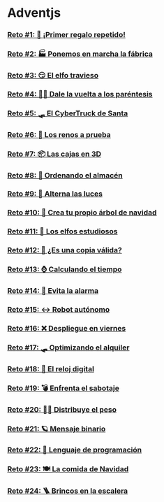 # Adventjs 

### [Reto #1: 🎁 ¡Primer regalo repetido!](./retos/reto1.js)

### [Reto #2: 🏭 Ponemos en marcha la fábrica](./retos/reto2.js)

### [Reto #3: 😏 El elfo travieso](./retos/reto3.js)

### [Reto #4: 😵‍💫 Dale la vuelta a los paréntesis](./retos/reto4.js)

### [Reto #5: 🛷 El CyberTruck de Santa](./retos/reto5.js)

### [Reto #6: 🦌 Los renos a prueba](./retos/reto6.js)

### [Reto #7: 📦 Las cajas en 3D](./retos/reto7.js)

### [Reto #8: 🏬 Ordenando el almacén](./retos/reto8.js)

### [Reto #9: 🚦 Alterna las luces](./retos/reto9.js)

### [Reto #10: 🎄 Crea tu propio árbol de navidad](./retos/reto10.js)

### [Reto #11: 📖 Los elfos estudiosos](./retos/reto11.js)

### [Reto #12: 📸 ¿Es una copia válida?](./retos/reto12.js)

### [Reto #13: ⌚️ Calculando el tiempo](./retos/reto13.js)

### [Reto #14: 🚨 Evita la alarma](./retos/reto14.js)

### [Reto #15: ↔️ Robot autónomo](./retos/reto15.js)

### [Reto #16: ❌ Despliegue en viernes](./retos/reto16.js)

### [Reto #17: 🛷 Optimizando el alquiler](./retos/reto17.js)

### [Reto #18: 🔢 El reloj digital](./retos/reto18.js)

### [Reto #19: 💣 Enfrenta el sabotaje](./retos/reto19.js)

### [Reto #20: 🏋️‍♂️ Distribuye el peso](./retos/reto20.js)

### [Reto #21: 🪐 Mensaje binario](./retos/reto21.js)

### [Reto #22: 🚂 Lenguaje de programación](./retos/reto22.js)

### [Reto #23: 🍽️ La comida de Navidad](./retos/reto23.js)

### [Reto #24: 🪜 Brincos en la escalera](./retos/reto24.js)
